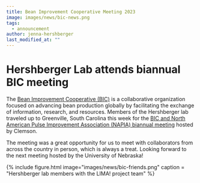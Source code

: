 ```yaml
---
title: Bean Improvement Cooperative Meeting 2023
image: images/news/bic-news.png
tags:
  - announcement
author: jenna-hershberger
last_modified_at: ""
---
```

<!-- excerpt start -->
# Hershberger Lab attends biannual BIC meeting
The [Bean Improvement Cooperative (BIC)](http://www.bic.uprm.edu) is a collaborative organization focused on advancing bean production globally by facilitating the exchange of information, research, and resources.
Members of the Hershberger lab traveled up to Greenville, South Carolina this week for the [BIC and North American Pulse Improvement Association (NAPIA) biannual meeting](https://www.clemson.edu/cafls/bic-napia/index.html) hosted by Clemson. 
<!-- excerpt end -->
The meeting was a great opportunity for us to meet with collaborators from across the country in person, which is always a treat. Looking forward to the next meeting hosted by the University of Nebraska!

{%
  include figure.html
  image="images/news/bic-friends.png"
  caption = "Hershberger lab members with the LIMA! project team" 
%}
